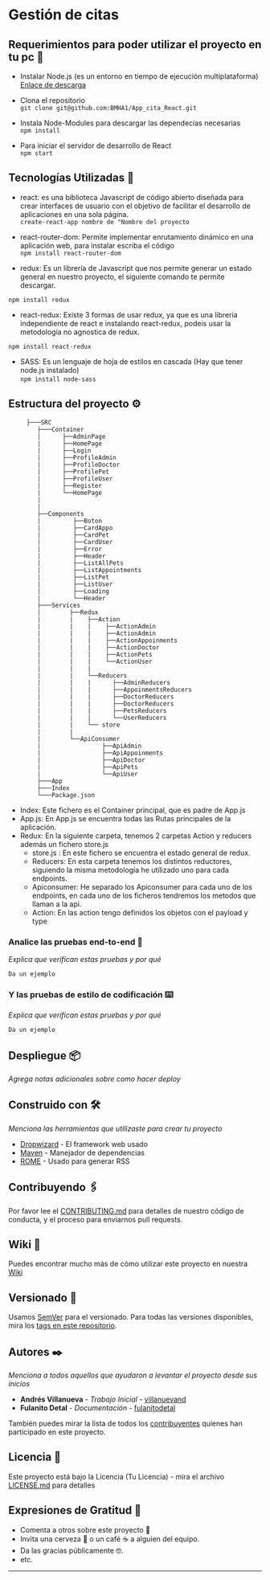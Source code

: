 # Gestión de citas 

## Requerimientos para poder utilizar el proyecto en tu pc 🚀

* Instalar Node.js (es un entorno en tiempo de ejecución multiplataforma) [ Enlace de descarga](https://nodejs.org/es/download/) 

* Clona el repositorio  
```git clone git@github.com:BMHA1/App_cita_React.git```
* Instala Node-Modules para descargar las dependecias necesarias  
```npm install```
* Para iniciar el servidor de desarrollo de React  
```npm start ```


## Tecnologías Utilizadas 🔧

* react: es una biblioteca Javascript de código abierto diseñada para crear interfaces de usuario con el objetivo de facilitar el desarrollo de aplicaciones en una sola página.  
```create-react-app nombre de "Nombre del proyecto```

* react-router-dom: Permite implementar enrutamiento dinámico en una aplicación web, para instalar escriba el código  
```npm install react-router-dom```
* redux: Es un librería de Javascript que nos permite generar un estado general en nuestro proyecto, el siguiente comando te permite descargar.  

```npm install redux```

* react-redux: Existe 3 formas de usar redux, ya que es una libreria independiente de react e instalando react-redux, podeis usar la metodología no agnostica de redux.  

```npm install react-redux```

* SASS: Es un lenguaje de hoja de estilos en cascada (Hay que tener node.js instalado)  
```npm install node-sass```




## Estructura del proyecto ⚙️

         ├───SRC
            ├───Container
            |      ├──AdminPage
            |      ├──HomePage
            |      ├──Login
            |      ├──ProfileAdmin
            |      ├──ProfileDoctor
            |      ├──ProfilePet
            |      ├──ProfileUser
            |      ├──Register
            |      └──HomePage
            |      
            |      
            ├──Components
            |         ├──Boton
            |         ├──CardAppo
            |         ├──CardPet
            |         ├──CardUser
            |         ├──Error
            |         ├──Header
            |         ├──ListAllPets
            |         ├──ListAppointments
            |         ├──ListPet
            |         ├──ListUser
            |         ├──Loading
            |         └──Header
            ├───Services
            |        ├──Redux
            |        |    ├──Action
            |        |    |    ├──ActionAdmin
            |        |    |    ├──ActionAdmin
            |        |    |    ├──ActionAppoinments
            |        |    |    ├──ActionDoctor
            |        |    |    ├──ActionPets
            |        |    |    └──ActionUser 
            |        |    |
            |        |    └──Reducers
            |        |    |      ├──AdminReducers
            |        |    |      ├──AppoinmentsReducers
            |        |    |      ├──DoctorReducers
            |        |    |      ├──DoctorReducers
            |        |    |      ├──PetsReducers
            |        |    |      └──UserReducers
            |        |    └── store    
            |        |
            |        └──ApiConsumer
            |                 ├──ApiAdmin
            |                 ├──ApiAppoinments
            |                 ├──ApiDoctor
            |                 ├──ApiPets
            |                 └──ApiUser
            ├───App
            ├───Index
            └───Package.json
            
            
 * Index: Este fichero es el Container principal, que es padre de App.js
 * App.js: En App.js se encuentra todas las Rutas principales de la aplicación. 
 * Redux: En la siguiente carpeta, tenemos 2 carpetas Action y reducers además un fichero store.js
    * store.js : En este fichero se encuentra el estado general de redux.
    * Reducers: En esta carpeta tenemos los distintos reductores, siguiendo la misma metodología he utilizado uno para cada endpoints.
    * Apiconsumer: He separado los Apiconsumer para cada uno de los endpoints, en cada uno de los ficheros tendremos los metodos que llaman a la api.
    * Action: En las action tengo definidos los objetos con el payload y type 
       
    

### Analice las pruebas end-to-end 🔩

_Explica que verifican estas pruebas y por qué_

```
Da un ejemplo
```

### Y las pruebas de estilo de codificación ⌨️

_Explica que verifican estas pruebas y por qué_

```
Da un ejemplo
```

## Despliegue 📦

_Agrega notas adicionales sobre como hacer deploy_

## Construido con 🛠️

_Menciona las herramientas que utilizaste para crear tu proyecto_

* [Dropwizard](http://www.dropwizard.io/1.0.2/docs/) - El framework web usado
* [Maven](https://maven.apache.org/) - Manejador de dependencias
* [ROME](https://rometools.github.io/rome/) - Usado para generar RSS

## Contribuyendo 🖇️

Por favor lee el [CONTRIBUTING.md](https://gist.github.com/villanuevand/xxxxxx) para detalles de nuestro código de conducta, y el proceso para enviarnos pull requests.

## Wiki 📖

Puedes encontrar mucho más de cómo utilizar este proyecto en nuestra [Wiki](https://github.com/tu/proyecto/wiki)

## Versionado 📌

Usamos [SemVer](http://semver.org/) para el versionado. Para todas las versiones disponibles, mira los [tags en este repositorio](https://github.com/tu/proyecto/tags).

## Autores ✒️

_Menciona a todos aquellos que ayudaron a levantar el proyecto desde sus inicios_

* **Andrés Villanueva** - *Trabajo Inicial* - [villanuevand](https://github.com/villanuevand)
* **Fulanito Detal** - *Documentación* - [fulanitodetal](#fulanito-de-tal)

También puedes mirar la lista de todos los [contribuyentes](https://github.com/your/project/contributors) quíenes han participado en este proyecto. 

## Licencia 📄

Este proyecto está bajo la Licencia (Tu Licencia) - mira el archivo [LICENSE.md](LICENSE.md) para detalles

## Expresiones de Gratitud 🎁

* Comenta a otros sobre este proyecto 📢
* Invita una cerveza 🍺 o un café ☕ a alguien del equipo. 
* Da las gracias públicamente 🤓.
* etc.



---
<!-- ç -->
